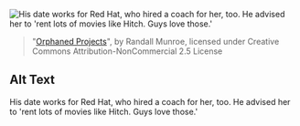 ![His date works for Red Hat, who hired a coach for her, too.  He advised her to 'rent lots of movies like Hitch.  Guys love those.'](https://imgs.xkcd.com/comics/orphaned_projects.png)
> "[Orphaned Projects](https://xkcd.com/306/)", by Randall Munroe, licensed under Creative Commons Attribution-NonCommercial 2.5 License

## Alt Text
His date works for Red Hat, who hired a coach for her, too.  He advised her to 'rent lots of movies like Hitch.  Guys love those.'
